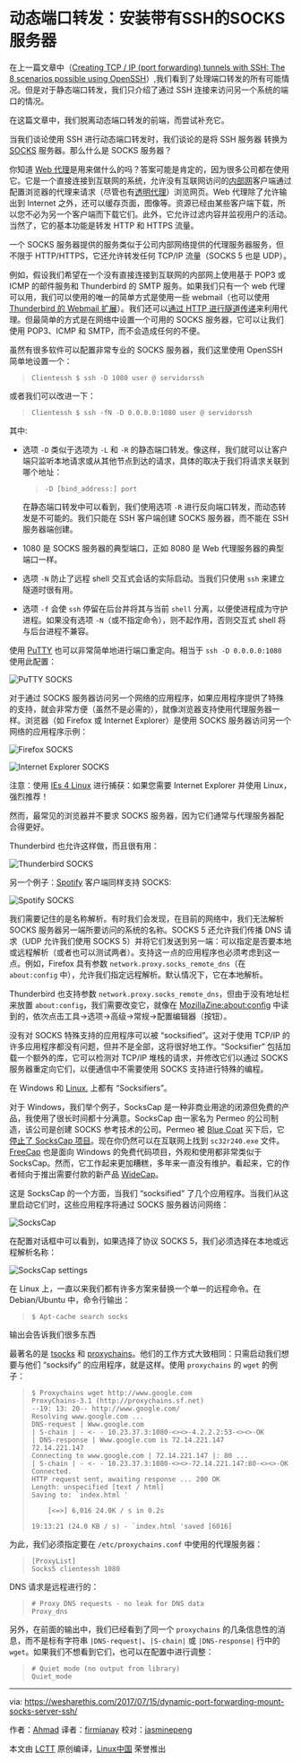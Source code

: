 动态端口转发：安装带有SSH的SOCKS服务器
=================

在上一篇文章中（[Creating TCP / IP (port forwarding) tunnels with SSH: The 8 scenarios possible using OpenSSH][17]）,我们看到了处理端口转发的所有可能情况。但是对于静态端口转发，我们只介绍了通过 SSH 连接来访问另一个系统的端口的情况。

在这篇文章中，我们脱离动态端口转发的前端，而尝试补充它。

当我们谈论使用 SSH 进行动态端口转发时，我们谈论的是将 SSH 服务器 转换为 [SOCKS][2] 服务器。那么什么是 SOCKS 服务器？

你知道 [Web 代理][3]是用来做什么的吗？答案可能是肯定的，因为很多公司都在使用它。它是一个直接连接到互联网的系统，允许没有互联网访问的[内部网][4]客户端通过配置浏览器的代理来请求（尽管也有[透明代理][5]）浏览网页。Web 代理除了允许输出到 Internet 之外，还可以缓存页面，图像等。资源已经由某些客户端下载，所以您不必为另一个客户端而下载它们。此外，它允许过滤内容并监视用户的活动。当然了，它的基本功能是转发 HTTP 和 HTTPS 流量。

一个 SOCKS 服务器提供的服务类似于公司内部网络提供的代理服务器服务，但不限于 HTTP/HTTPS，它还允许转发任何 TCP/IP 流量（SOCKS 5 也是 UDP）。

例如，假设我们希望在一个没有直接连接到互联网的内部网上使用基于 POP3 或 ICMP 的邮件服务和 Thunderbird 的 SMTP 服务。如果我们只有一个 web 代理可以用，我们可以使用的唯一的简单方式是使用一些 webmail（也可以使用 [Thunderbird 的 Webmail 扩展][6]）。我们还可以[通过 HTTP 进行隧道传递][7]来利用代理。但最简单的方式是在网络中设置一个可用的 SOCKS 服务器，它可以让我们使用 POP3、ICMP 和 SMTP，而不会造成任何的不便。

虽然有很多软件可以配置非常专业的 SOCKS 服务器，我们这里使用 OpenSSH 简单地设置一个：

> ```
> Clientessh $ ssh -D 1080 user @ servidorssh
> ```

或者我们可以改进一下：

> ```
> Clientessh $ ssh -fN -D 0.0.0.0:1080 user @ servidorssh
> ```

其中:

*   选项 `-D` 类似于选项为 `-L` 和 `-R` 的静态端口转发。像这样，我们就可以让客户端只监听本地请求或从其他节点到达的请求，具体的取决于我们将请求关联到哪个地址：

    > ```
    > -D [bind_address:] port
    > ```

    在静态端口转发中可以看到，我们使用选项 `-R` 进行反向端口转发，而动态转发是不可能的。我们只能在 SSH 客户端创建 SOCKS 服务器，而不能在 SSH 服务器端创建。

*   1080 是 SOCKS 服务器的典型端口，正如 8080 是 Web 代理服务器的典型端口一样。

*   选项 `-N` 防止了远程 shell 交互式会话的实际启动。当我们只使用 `ssh` 来建立隧道时很有用。

*   选项 `-f` 会使 `ssh` 停留在后台并将其与当前 `shell` 分离，以便使进程成为守护进程。如果没有选项 `-N`（或不指定命令），则不起作用，否则交互式 shell 将与后台进程不兼容。

 使用 [PuTTY][8] 也可以非常简单地进行端口重定向。相当于 `ssh -D 0.0.0.0:1080` 使用此配置：

![PuTTY SOCKS](https://wesharethis.com/wp-content/uploads/2017/07/putty_socks.png)

对于通过 SOCKS 服务器访问另一个网络的应用程序，如果应用程序提供了特殊的支持，就会非常方便（虽然不是必需的），就像浏览器支持使用代理服务器一样。浏览器（如 Firefox 或 Internet Explorer）是使用 SOCKS 服务器访问另一个网络的应用程序示例：

![Firefox SOCKS](https://wesharethis.com/wp-content/uploads/2017/07/firefox_socks.png)

![Internet Explorer SOCKS](https://wesharethis.com/wp-content/uploads/2017/07/internetexplorer_socks.png)

注意：使用 [IEs 4 Linux][1] 进行捕获：如果您需要 Internet Explorer 并使用 Linux，强烈推荐！

然而，最常见的浏览器并不要求 SOCKS 服务器，因为它们通常与代理服务器配合得更好。

Thunderbird 也允许这样做，而且很有用：

![Thunderbird SOCKS](https://wesharethis.com/wp-content/uploads/2017/07/thunderbird_socks.png)

另一个例子：[Spotify][9] 客户端同样支持 SOCKS:

![Spotify SOCKS](https://wesharethis.com/wp-content/uploads/2017/07/spotify_socks.png)

我们需要记住的是名称解析。有时我们会发现，在目前的网络中，我们无法解析 SOCKS 服务器另一端所要访问的系统的名称。SOCKS 5 还允许我们传播 DNS 请求（UDP 允许我们使用 SOCKS 5）并将它们发送到另一端：可以指定是否要本地或远程解析（或者也可以测试两者）。支持这一点的应用程序也必须考虑到这一点。例如，Firefox 具有参数 `network.proxy.socks_remote_dns`（在 `about:config` 中），允许我们指定远程解析。默认情况下，它在本地解析。

Thunderbird 也支持参数 `network.proxy.socks_remote_dns`，但由于没有地址栏来放置 `about:config`，我们需要改变它，就像在 [MozillaZine:about:config][10] 中读到的，依次点击工具→选项→高级→常规→配置编辑器（按钮）。

没有对 SOCKS 特殊支持的应用程序可以被 “socksified”。这对于使用 TCP/IP 的许多应用程序都没有问题，但并不是全部，这将很好地工作。“Socksifier” 包括加载一个额外的库，它可以检测对 TCP/IP 堆栈的请求，并修改它们以通过 SOCKS 服务器重定向它们，以便通信中不需要使用 SOCKS 支持进行特殊的编程。

在 Windows 和 [Linux.][18] 上都有 “Socksifiers”。

对于 Windows，我们举个例子，SocksCap 是一种非商业用途的闭源但免费的产品，我使用了很长时间都十分满意。SocksCap 由一家名为 Permeo 的公司制造，该公司是创建 SOCKS 参考技术的公司。Permeo 被 [Blue Coat][11] 买下后，它[停止了 SocksCap 项目][12]。现在你仍然可以在互联网上找到 `sc32r240.exe` 文件。[FreeCap][13] 也是面向 Windows 的免费代码项目，外观和使用都非常类似于 SocksCap。然而，它工作起来更加糟糕，多年来一直没有维护。看起来，它的作者倾向于推出需要付款的新产品 [WideCap][14]。

这是 SocksCap 的一个方面，当我们 “socksified” 了几个应用程序。当我们从这里启动它们时，这些应用程序将通过 SOCKS 服务器访问网络：

![SocksCap](https://wesharethis.com/wp-content/uploads/2017/07/sockscap.png)

在配置对话框中可以看到，如果选择了协议 SOCKS 5，我们必须选择在本地或远程解析名称：

![SocksCap settings](https://wesharethis.com/wp-content/uploads/2017/07/sockscap_settings.png)

在 Linux 上，一直以来我们都有许多方案来替换一个单一的远程命令。在 Debian/Ubuntu 中，命令行输出：

> ```
> $ Apt-cache search socks
> ```

输出会告诉我们很多东西

最著名的是 [tsocks][15] 和 [proxychains][16]。他们的工作方式大致相同：只需启动我们想要与他们 “socksify” 的应用程序，就是这样。使用 `proxychains` 的 `wget` 的例子：

> ```
> $ Proxychains wget http://www.google.com
> ProxyChains-3.1 (http://proxychains.sf.net)
> --19: 13: 20-- http://www.google.com/
> Resolving www.google.com ...
> DNS-request | Www.google.com
> | S-chain | - <- - 10.23.37.3:1080-<><>-4.2.2.2:53-<><>-OK
> | DNS-response | Www.google.com is 72.14.221.147
> 72.14.221.147
> Connecting to www.google.com | 72.14.221.147 |: 80 ...
> | S-chain | - <- - 10.23.37.3:1080-<><>-72.14.221.147:80-<><>-OK
> Connected.
> HTTP request sent, awaiting response ... 200 OK
> Length: unspecified [text / html]
> Saving to: `index.html '
>
>     [<=>] 6,016 24.0K / s in 0.2s
>
> 19:13:21 (24.0 KB / s) - `index.html 'saved [6016]
> ```

为此，我们必须指定要在 `/etc/proxychains.conf` 中使用的代理服务器：

> ```
> [ProxyList]
> Socks5 clientessh 1080
> ```

DNS 请求是远程进行的：

> ```
> # Proxy DNS requests - no leak for DNS data
> Proxy_dns
> ```

另外，在前面的输出中，我们已经看到了同一个 `proxychains` 的几条信息性的消息，而不是标有字符串 `|DNS-request|`、`|S-chain|` 或 `|DNS-response|` 行中的 `wget`。如果我们不想看到它们，也可以在配置中进行调整：

> ```
> # Quiet mode (no output from library)
> Quiet_mode
> ```

--------------------------------------------------------------------------------

via: https://wesharethis.com/2017/07/15/dynamic-port-forwarding-mount-socks-server-ssh/

作者：[Ahmad][a]
译者：[firmianay](https://github.com/firmianay)
校对：[jasminepeng](https://github.com/jasminepeng)

本文由 [LCTT](https://github.com/LCTT/TranslateProject) 原创编译，[Linux中国](https://linux.cn/) 荣誉推出

[a]:https://wesharethis.com/author/ahmad/
[1]:https://wesharethis.com/goto/http://www.tatanka.com.br/ies4linux/page/Main_Page
[2]:https://wesharethis.com/goto/http://en.wikipedia.org/wiki/SOCKS
[3]:https://wesharethis.com/goto/http://en.wikipedia.org/wiki/Proxy_server
[4]:https://wesharethis.com/goto/http://en.wikipedia.org/wiki/Intranet
[5]:https://wesharethis.com/goto/http://en.wikipedia.org/wiki/Proxy_server#Transparent_and_non-transparent_proxy_server
[6]:https://wesharethis.com/goto/http://webmail.mozdev.org/
[7]:https://wesharethis.com/goto/http://en.wikipedia.org/wiki/HTTP_tunnel_(software)
[8]:https://wesharethis.com/goto/http://www.chiark.greenend.org.uk/~sgtatham/putty/download.html
[9]:https://wesharethis.com/goto/https://www.spotify.com/int/download/linux/
[10]:https://wesharethis.com/goto/http://kb.mozillazine.org/About:config
[11]:https://wesharethis.com/goto/http://www.bluecoat.com/
[12]:https://wesharethis.com/goto/http://www.bluecoat.com/products/sockscap
[13]:https://wesharethis.com/goto/http://www.freecap.ru/eng/
[14]:https://wesharethis.com/goto/http://widecap.ru/en/support/
[15]:https://wesharethis.com/goto/http://tsocks.sourceforge.net/
[16]:https://wesharethis.com/goto/http://proxychains.sourceforge.net/
[17]:https://wesharethis.com/2017/07/14/creating-tcp-ip-port-forwarding-tunnels-ssh-8-possible-scenarios-using-openssh/
[18]:https://wesharethis.com/2017/07/10/linux-swap-partition/
